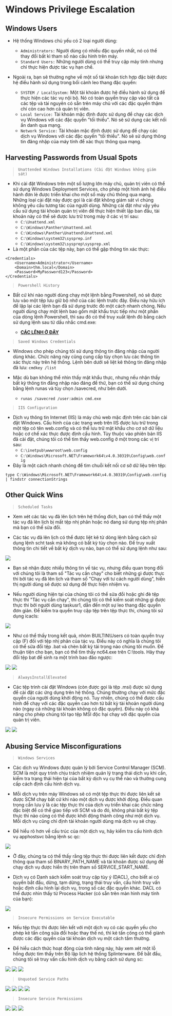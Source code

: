# **Windows Privilege Escalation**

## **Windows Users**

- Hệ thống Windows chủ yếu có 2 loại người dùng:
    - `Administrators:` Người dùng có nhiều đặc quyền nhất, nó có thể thay đổi bất kì tham số nào cấu hình trên máy.
    - `Standard Users:` Những người dùng có thể truy cập máy tính nhưng chỉ thực hiện được tác vụ hạn chế.

- Ngoài ra, bạn sẽ thường nghe về một số tài khoản tích hợp đặc biệt được hệ điều hành sử dụng trong bối cảnh leo thang đặc quyền:
    - `SYSTEM / LocalSystem:` Một tài khoản được hệ điều hành sử dụng để thực hiện các tác vụ nội bộ. Nó có toàn quyền truy cập vào tất cả các tệp và tài nguyên có sẵn trên máy chủ với các đặc quyền thậm chí còn cao hơn cả quản trị viên.
    - `Local Service:` Tài khoản mặc định được sử dụng để chạy các dịch vụ Windows với các đặc quyền "tối thiểu". Nó sẽ sử dụng các kết nối ẩn danh qua mạng.
    - `Network Service:` Tài khoản mặc định được sử dụng để chạy các dịch vụ Windows với các đặc quyền "tối thiểu". Nó sẽ sử dụng thông tin đăng nhập của máy tính để xác thực thông qua mạng.

## **Harvesting Passwords from Usual Spots**

> `Unattended Windows Installations (Cài đặt Windows không giám sát)`

- Khi cài đặt Windows trên một số lượng lớn máy chủ, quản trị viên có thể sử dụng Windows Deployment Services, cho phép một hình ảnh hệ điều hành đơn lẻ được triển khai cho một số máy chủ thông qua mạng. Những loại cài đặt này được gọi là cài đặt không giám sát vì chúng không yêu cầu tương tác của người dùng. Những cài đặt như vậy yêu cầu sử dụng tài khoản quản trị viên để thực hiện thiết lập ban đầu, tài khoản này có thể sẽ được lưu trữ trong máy ở các vị trí sau:
    - `C:\Unattend.xml`
    - `C:\Windows\Panther\Unattend.xml`
    - `C:\Windows\Panther\Unattend\Unattend.xml`
    - `C:\Windows\system32\sysprep.inf`
    - `C:\Windows\system32\sysprep\sysprep.xml`
- Là một phần của các tệp này, bạn có thể gặp thông tin xác thực:

```
<Credentials>
    <Username>Administrator</Username>
    <Domain>thm.local</Domain>
    <Password>MyPassword123</Password>
</Credentials>
```

> `Powershell History`

- Bất cứ khi nào người dùng chạy một lệnh bằng Powershell, nó sẽ được lưu vào một tệp lưu giữ bộ nhớ của các lệnh trước đây. Điều này hữu ích để lặp lại các lệnh bạn đã sử dụng trước đó một cách nhanh chóng. Nếu người dùng chạy một lệnh bao gồm mật khẩu trực tiếp như một phần của dòng lệnh Powershell, thì sau đó có thể truy xuất lệnh đó bằng cách sử dụng lệnh sau từ dấu nhắc cmd.exe:

    - [**CÁC LỆNH Ở ĐÂY**](https://woshub.com/powershell-commands-history/#:~:text=to%20Another%20Session%3F-,Viewing%20PowerShell%20Command%20History%20on%20Windows,all%20the%20commands%20executed%20earlier.)

> `Saved Windows Credentials`

- Windows cho phép chúng tôi sử dụng thông tin đăng nhập của người dùng khác. Chức năng này cũng cung cấp tùy chọn lưu các thông tin xác thực này trên hệ thống. Lệnh bên dưới sẽ liệt kê thông tin đăng nhập đã lưu: `cmdkey /list`

- Mặc dù bạn không thể nhìn thấy mật khẩu thực, nhưng nếu nhận thấy bất kỳ thông tin đăng nhập nào đáng để thử, bạn có thể sử dụng chúng bằng lệnh runas và tùy chọn /savecred, như bên dưới.

    - `runas /savecred /user:admin cmd.exe`

> `IIS Configuration`

- Dịch vụ thông tin Internet (IIS) là máy chủ web mặc định trên các bản cài đặt Windows. Cấu hình của các trang web trên IIS được lưu trữ trong một tệp có tên web.config và có thể lưu trữ mật khẩu cho cơ sở dữ liệu hoặc cơ chế xác thực được định cấu hình. Tùy thuộc vào phiên bản IIS đã cài đặt, chúng tôi có thể tìm thấy web.config ở một trong các vị trí sau:
    - `C:\inetpub\wwwroot\web.config`
    - `C:\Windows\Microsoft.NET\Framework64\v4.0.30319\Config\web.config`
- Đây là một cách nhanh chóng để tìm chuỗi kết nối cơ sở dữ liệu trên tệp:
```
type C:\Windows\Microsoft.NET\Framework64\v4.0.30319\Config\web.config | findstr connectionStrings
```

## **Other Quick Wins**

> `Scheduled Tasks`

- Xem xét các tác vụ đã lên lịch trên hệ thống đích, bạn có thể thấy một tác vụ đã lên lịch bị mất tệp nhị phân hoặc nó đang sử dụng tệp nhị phân mà bạn có thể sửa đổi.

- Các tác vụ đã lên lịch có thể được liệt kê từ dòng lệnh bằng cách sử dụng lệnh scht task mà không có bất kỳ tùy chọn nào. Để truy xuất thông tin chi tiết về bất kỳ dịch vụ nào, bạn có thể sử dụng lệnh như sau:

![](./img_win/Screenshot%202023-08-03%20123243.png)

- Bạn sẽ nhận được nhiều thông tin về tác vụ, nhưng điều quan trọng đối với chúng tôi là tham số "Tác vụ cần chạy" cho biết những gì được thực thi bởi tác vụ đã lên lịch và tham số "Chạy với tư cách người dùng", hiển thị người dùng sẽ được sử dụng để thực hiện nhiệm vụ.

- Nếu người dùng hiện tại của chúng tôi có thể sửa đổi hoặc ghi đè tệp thực thi "Tác vụ cần chạy", thì chúng tôi có thể kiểm soát những gì được thực thi bởi người dùng taskusr1, dẫn đến một sự leo thang đặc quyền đơn giản. Để kiểm tra quyền truy cập tệp trên tệp thực thi, chúng tôi sử dụng icacls:

![](./img_win/Screenshot%202023-08-03%20123511.png)


- Như có thể thấy trong kết quả, nhóm BUILTIN\Users có toàn quyền truy cập (F) đối với tệp nhị phân của tác vụ. Điều này có nghĩa là chúng tôi có thể sửa đổi tệp .bat và chèn bất kỳ tải trọng nào chúng tôi muốn. Để thuận tiện cho bạn, bạn có thể tìm thấy nc64.exe trên C:\tools. Hãy thay đổi tệp bat để sinh ra một trình bao đảo ngược:

![](./img_win/Screenshot%202023-08-03%20123616.png)
![](./img_win/Screenshot%202023-08-03%20123646.png)

> `AlwaysInstallElevated`

- Các tệp trình cài đặt Windows (còn được gọi là tệp .msi) được sử dụng để cài đặt các ứng dụng trên hệ thống. Chúng thường chạy với mức đặc quyền của người dùng khởi động nó. Tuy nhiên, chúng có thể được cấu hình để chạy với các đặc quyền cao hơn từ bất kỳ tài khoản người dùng nào (ngay cả những tài khoản không có đặc quyền). Điều này có khả năng cho phép chúng tôi tạo tệp MSI độc hại chạy với đặc quyền của quản trị viên.

![](./img_win/Screenshot%202023-08-03%20125242.png)
![](./img_win/Screenshot%202023-08-03%20125310.png)

## **Abusing Service Misconfigurations**

> `Windows Services`

- Các dịch vụ Windows được quản lý bởi Service Control Manager (SCM). SCM là một quy trình chịu trách nhiệm quản lý trạng thái dịch vụ khi cần, kiểm tra trạng thái hiện tại của bất kỳ dịch vụ cụ thể nào và thường cung cấp cách định cấu hình dịch vụ.

- Mỗi dịch vụ trên máy Windows sẽ có một tệp thực thi được liên kết sẽ được SCM chạy bất cứ khi nào một dịch vụ được khởi động. Điều quan trọng cần lưu ý là các tệp thực thi của dịch vụ triển khai các chức năng đặc biệt để có thể giao tiếp với SCM và do đó, không phải bất kỳ tệp thực thi nào cũng có thể được khởi động thành công như một dịch vụ. Mỗi dịch vụ cũng chỉ định tài khoản người dùng mà dịch vụ sẽ chạy.

- Để hiểu rõ hơn về cấu trúc của một dịch vụ, hãy kiểm tra cấu hình dịch vụ apphostsvc bằng lệnh sc qc:

![](./img_win/Screenshot%202023-08-03%20134016.png)

- Ở đây, chúng ta có thể thấy rằng tệp thực thi được liên kết được chỉ định thông qua tham số BINARY_PATH_NAME và tài khoản được sử dụng để chạy dịch vụ được hiển thị trên tham số SERVICE_START_NAME.

- Dịch vụ có Danh sách kiểm soát truy cập tùy ý (DACL), cho biết ai có quyền bắt đầu, dừng, tạm dừng, trạng thái truy vấn, cấu hình truy vấn hoặc định cấu hình lại dịch vụ, trong số các đặc quyền khác. DACL có thể được nhìn thấy từ Process Hacker (có sẵn trên màn hình máy tính của bạn):

![](./img_win/Screenshot%202023-08-03%20134239.png)

> `Insecure Permissions on Service Executable`

- Nếu tệp thực thi được liên kết với một dịch vụ có các quyền yếu cho phép kẻ tấn công sửa đổi hoặc thay thế nó, thì kẻ tấn công có thể giành được các đặc quyền của tài khoản dịch vụ một cách tầm thường.

- Để hiểu cách thức hoạt động của tính năng này, hãy xem xét một lỗ hổng được tìm thấy trên Bộ lập lịch hệ thống Splinterware. Để bắt đầu, chúng tôi sẽ truy vấn cấu hình dịch vụ bằng cách sử dụng sc:

![](./img_win/Screenshot%202023-08-03%20141902.png)
![](./img_win/Screenshot%202023-08-03%20141956.png)
![](./img_win/Screenshot%202023-08-03%20142213.png)

> `Unquoted Service Paths`

![](./img_win/Screenshot%202023-08-03%20143521.png)
![](./img_win/Screenshot%202023-08-03%20143553.png)
![](./img_win/Screenshot%202023-08-03%20143626.png)
![](./img_win/Screenshot%202023-08-03%20143654.png)

> `Insecure Service Permissions`

![](./img_win/Screenshot%202023-08-03%20143856.png)
![](./img_win/Screenshot%202023-08-03%20143930.png)
![](./img_win/Screenshot%202023-08-03%20150023.png)